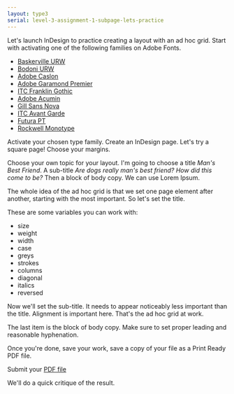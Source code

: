 ```yaml
---
layout: type3
serial: level-3-assignment-1-subpage-lets-practice
---
```

Let's launch InDesign to practice creating a layout with an ad hoc grid. Start with activating one of the following families on Adobe Fonts.

<ul class="hasBullets">
	<li><a href="https://fonts.adobe.com/fonts/baskerville-urw" title="Baskerville" target="_blank">Baskerville URW</a></li>
	<li><a href="https://fonts.adobe.com/fonts/bodoni-urw" title="Bodoni" target="_blank">Bodoni URW</a></li>
	<li><a href="https://fonts.adobe.com/fonts/adobe-caslon" title="Caslon" target="_blank">Adobe Caslon</a></li>
	<li><a href="https://fonts.adobe.com/fonts/garamond-premier" title="Adobe Garamond Premier" target="_blank">Adobe Garamond Premier</a></li>
	<li><a href="https://fonts.adobe.com/fonts/itc-franklin-gothic" title="ITC Franklin Gothic" target="_blank">ITC Franklin Gothic</a></li>
	<li><a href="https://fonts.adobe.com/fonts/acumin" title="Acumin" target="_blank">Adobe Acumin</a></li>
	<li><a href="https://fonts.adobe.com/fonts/gill-sans-nova" title="Gill Sans Nova" target="_blank">Gill Sans Nova</a></li>
	<li><a href="https://fonts.adobe.com/fonts/itc-avant-garde-gothic" title="ITC Avant Garde" target="_blank">ITC Avant Garde</a></li>
	<li><a href="https://fonts.adobe.com/fonts/futura-pt" title="Futur" target="_blank">Futura PT</a></li>
	<li><a href="https://fonts.adobe.com/fonts/rockwell" title="Rockwell">Rockwell Monotype</a></li>
</ul>

Activate your chosen type family. Create an InDesign page. Let's try a square page! Choose your margins.

Choose your own topic for your layout. I'm going to choose a title *Man's Best Friend*. A sub-title *Are dogs really man's best friend? How did this come to be?* Then a block of body copy. We can use Lorem Ipsum.

The whole idea of the ad hoc grid is that we set one page element after another, starting with the most important. So let's set the title.

These are some variables you can work with:

<ul class="hasBullets columns3">
	<li>size</li>
	<li>weight</li>
	<li>width</li>
	<li>case</li>
	<li>greys</li>
	<li>strokes</li>
	<li>columns</li>
	<li>diagonal</li>
	<li>italics</li>
	<li>reversed</li>
</ul>


Now we'll set the sub-title. It needs to appear noticeably less important than the title. Alignment is important here. That's the ad hoc grid at work.

The last item is the block of body copy. Make sure to set proper leading and reasonable hyphenation.

Once you're done, save your work, save a copy of your file as a Print Ready PDF file.

Submit your <span class="brightspace">
<a href="https://brightspace.algonquincollege.com/d2l/lms/dropbox/user/folder_submit_files.d2l?db=351623&grpid=0&isprv=0&bp=0&ou=372600" title="Submit your PDF on BrightSpace" target="_blank">PDF file</a></span>

We'll do a quick critique of the result.

